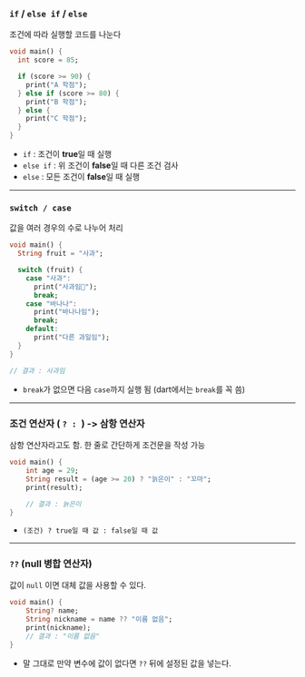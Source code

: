
### `if` / `else if` / `else`

조건에 따라 실행할 코드를 나눈다

```dart
void main() {
  int score = 85;

  if (score >= 90) {
    print("A 학점");
  } else if (score >= 80) {
    print("B 학점");
  } else {
    print("C 학점");
  }
}
```

- `if` : 조건이 **true**일 때 실행
- `else if` : 위 조건이 **false**일 때 다른 조건 검사    
- `else` : 모든 조건이 **false**일 때 실행

---

### `switch / case`

값을 여러 경우의 수로 나누어 처리

```dart
void main() {
  String fruit = "사과";

  switch (fruit) {
    case "사과":
      print("사과임");
      break;
    case "바나나":
      print("바나나임");
      break;
    default:
      print("다른 과일임");
  }
}

// 결과 : 사과임
```

- `break`가 없으면 다음 `case`까지 실행 됨 (dart에서는 `break`를 꼭 씀)
 
---
### 조건 연산자 ( `? : `) -> 삼항 연산자

삼항 연산자라고도 함. 한 줄로 간단하게 조건문을 작성 가능

```dart
void main() {
	int age = 29;
	String result = (age >= 20) ? "늙은이" : "꼬마";
	print(result);
	
	// 결과 : 늙은이
}
```

- `(조건) ? true일 때 값 : false일 때 값`

---
### `??` (null 병합 연산자)

값이 `null` 이면 대체 값을 사용할 수 있다.
```dart
void main() {
	String? name;
	String nickname = name ?? "이름 없음";
	print(nickname); 
	// 결과 : "이름 없음"
}
```

- 말 그대로 만약 변수에 값이 없다면 `??` 뒤에  설정된 값을 넣는다.
